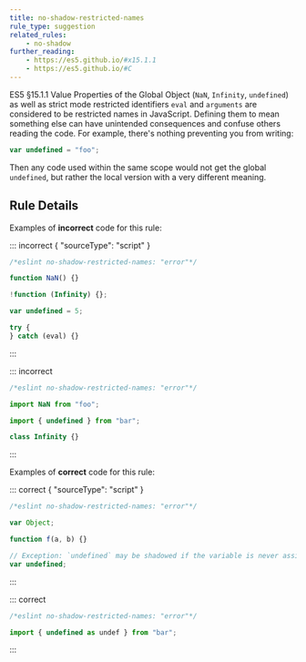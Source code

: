```yaml
---
title: no-shadow-restricted-names
rule_type: suggestion
related_rules:
    - no-shadow
further_reading:
    - https://es5.github.io/#x15.1.1
    - https://es5.github.io/#C
---
```


ES5 §15.1.1 Value Properties of the Global Object (`NaN`, `Infinity`, `undefined`) as well as strict mode restricted identifiers `eval` and `arguments` are considered to be restricted names in JavaScript. Defining them to mean something else can have unintended consequences and confuse others reading the code. For example, there's nothing preventing you from writing:

```js
var undefined = "foo";
```

Then any code used within the same scope would not get the global `undefined`, but rather the local version with a very different meaning.

## Rule Details

Examples of **incorrect** code for this rule:

::: incorrect { "sourceType": "script" }

```js
/*eslint no-shadow-restricted-names: "error"*/

function NaN() {}

!function (Infinity) {};

var undefined = 5;

try {
} catch (eval) {}
```

:::

::: incorrect

```js
/*eslint no-shadow-restricted-names: "error"*/

import NaN from "foo";

import { undefined } from "bar";

class Infinity {}
```

:::

Examples of **correct** code for this rule:

::: correct { "sourceType": "script" }

```js
/*eslint no-shadow-restricted-names: "error"*/

var Object;

function f(a, b) {}

// Exception: `undefined` may be shadowed if the variable is never assigned a value.
var undefined;
```

:::

::: correct

```js
/*eslint no-shadow-restricted-names: "error"*/

import { undefined as undef } from "bar";
```

:::
